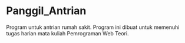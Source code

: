 # Panggil_Antrian
Program untuk antrian rumah sakit. Program ini dibuat untuk memenuhi tugas harian mata kuliah Pemrograman Web Teori.

